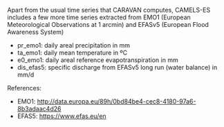 Apart from the usual time series that CARAVAN computes, CAMELS-ES includes a few more time series extracted from EMO1 (European Meteorological Observations at 1 arcmin) and EFASv5 (European Flood Awareness System)

* pr_emo1: daily areal precipitation in mm
* ta_emo1: daily mean temperature in ºC
* e0_emo1: daily areal reference evapotranspiration in mm
* dis_efas5: specific discharge from EFASv5 long run (water balance) in mm/d

References:
* EMO1: http://data.europa.eu/89h/0bd84be4-cec8-4180-97a6-8b3adaac4d26 
* EFAS5: https://www.efas.eu/en